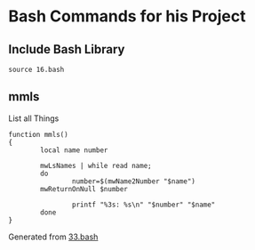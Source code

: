 # Bash Commands for his Project

## Include Bash Library
```
source 16.bash
```

## mmls

List all Things

```
function mmls()
{
        local name number

        mwLsNames | while read name;
        do
                number=$(mwName2Number "$name")
		mwReturnOnNull $number

                printf "%3s: %s\n" "$number" "$name"
        done
}
```
Generated from [33.bash](33.bash)

